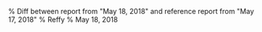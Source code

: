 % Diff between report from "May 18, 2018" and reference report from "May 17, 2018"
% Reffy
% May 18, 2018

